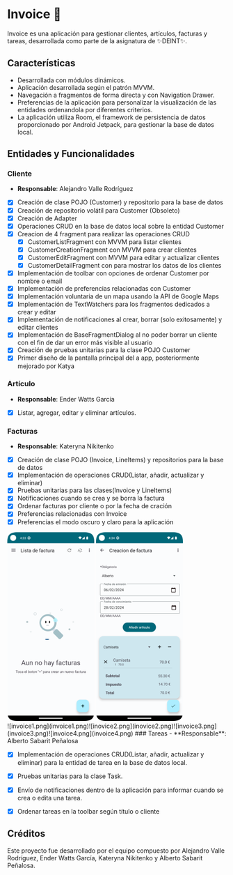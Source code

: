 # Invoice 🧾

Invoice es una aplicación para gestionar clientes, artículos, facturas y tareas, desarrollada como parte de la asignatura de ✨DEINT✨.

## Características

- Desarrollada con módulos dinámicos.
- Aplicación desarrollada según el patrón MVVM.
- Navegación a fragmentos de forma directa y con Navigation Drawer.
- Preferencias de la aplicación para personalizar la visualización de las entidades ordenandola por diferentes criterios.
- La aplicación utiliza Room, el framework de persistencia de datos proporcionado por Android Jetpack, para gestionar la base de datos local.


## Entidades y Funcionalidades

### Cliente
- **Responsable**: Alejandro Valle Rodríguez
- [x] Creación de clase POJO (Customer) y repositorio para la base de datos
- [x] Creación de repositorio volátil para Customer (Obsoleto)
- [x] Creación de Adapter
- [x] Operaciones CRUD en la base de datos local sobre la entidad Customer
- [x] Creacion de 4 fragment para realizar las operaciones CRUD
    - [x] CustomerListFragment con MVVM para listar clientes
    - [x] CustomerCreationFragment con MVVM para crear clientes
    - [x] CustomerEditFragment con MVVM para editar y actualizar clientes
    - [x] CustomerDetailFragment con para mostrar los datos de los clientes
- [x] Implementación de toolbar con opciones de ordenar Customer por nombre o email
- [x] Implementación de preferencias relacionadas con Customer
- [x] Implementación voluntaria de un mapa usando la API de Google Maps
- [x] Implementación de TextWatchers para los fragmentos dedicados a crear y editar
- [x] Implementación de notificaciones al crear, borrar (solo exitosamente) y editar clientes
- [x] Implementación de BaseFragmentDialog al no poder borrar un cliente con el fin de dar un error más visible al usuario
- [x] Creación de pruebas unitarias para la clase POJO Customer
- [x] Primer diseño de la pantalla principal del a app, posteriormente mejorado por Katya

### Artículo
- **Responsable**: Ender Watts García
- [x] Listar, agregar, editar y eliminar artículos.

### Facturas
- **Responsable**: Kateryna Nikitenko
- [x] Creación de clase POJO (Invoice, LineItems) y repositorios para la base de datos
- [x] Implementación de operaciones CRUD(Listar, añadir, actualizar y eliminar)
- [x] Pruebas unitarias para las clases(Invoice y LineItems)
- [x] Notificaciones cuando se crea y se borra la factura
- [x] Ordenar facturas por cliente o por la fecha de cración
- [x] Preferencias relacionadas con Invoice
- [x] Preferencias el modo oscuro y claro para la aplicación
<div style="flex">
  <img src="invoice1.png" width="200">
  <img src="inovice2.png" width="200" >
</div>
![invoice1.png](invoice1.png)![inovice2.png](inovice2.png)![invoice3.png](invoice3.png)![invoice4.png](invoice4.png)
### Tareas
- **Responsable**: Alberto Sabarit Peñalosa


- [x] Implementación de operaciones CRUD(Listar, añadir, actualizar y eliminar) para la entidad de tarea en la base de datos local.
- [x] Pruebas unitarias para la clase Task.
- [x] Envío de notificaciones dentro de la aplicación para informar cuando se crea o edita una tarea.
- [x] Ordenar tareas en la toolbar según título o cliente



## Créditos
Este proyecto fue desarrollado por el equipo compuesto por Alejandro Valle Rodríguez, Ender Watts García, Kateryna Nikitenko y Alberto Sabarit Peñalosa.



